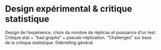 # Design expérimental & critique statistique

Design de l’expérience, choix du nombre de réplicas et puissance d’un test. Critique stat + "bad graphs" + pseudo-réplication. "Challenges" sur base de la critique statistique. Débriefing général.
